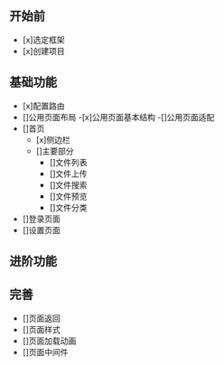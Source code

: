 ## 开始前

- [x]选定框架
- [x]创建项目

## 基础功能

- [x]配置路由
- []公用页面布局
    -[x]公用页面基本结构
    -[]公用页面适配
- []首页
    - [x]侧边栏
    - []主要部分
        - []文件列表
        - []文件上传
        - []文件搜索
        - []文件预览
        - []文件分类
- []登录页面
- []设置页面

## 进阶功能


## 完善
- []页面返回
- []页面样式
- []页面加载动画
- []页面中间件